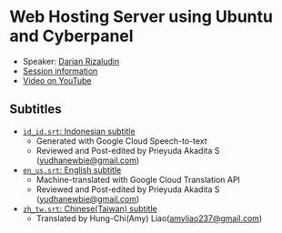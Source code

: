 # Web Hosting Server using Ubuntu and Cyberpanel

- Speaker: [Darian Rizaludin](mailto:kontak@darian.my.id)
- [Session information](https://2021.ubucon.asia/sessions/web_hosting_server_using_ubuntu_and_cyberpanel/)
- [Video on YouTube](https://www.youtube.com/watch?v=BqA0B7e6SJ8)

## Subtitles
- [`id_id.srt`: Indonesian subtitle](id_id.srt)
    - Generated with Google Cloud Speech-to-text
    - Reviewed and Post-edited by Prieyuda Akadita S (yudhanewbie@gmail.com)
- [`en_us.srt`: English subtitle](en_us.srt)
    - Machine-translated with Google Cloud Translation API
    - Reviewed and Post-edited by Prieyuda Akadita S (yudhanewbie@gmail.com)
- [`zh_tw.srt`: Chinese(Taiwan) subtitle](zh_tw.srt)
    - Translated by Hung-Chi(Amy) Liao(amyliao237@gmail.com)